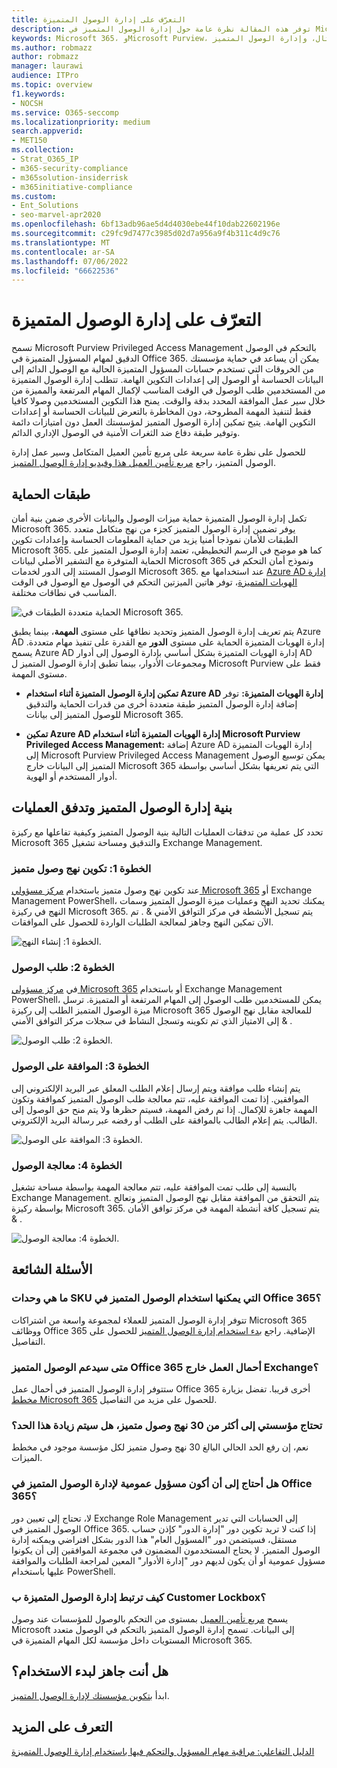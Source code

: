 ```yaml
---
title: التعرّف على إدارة الوصول المتميزة
description: توفر هذه المقالة نظرة عامة حول إدارة الوصول المتميز في Microsoft Purview، بما في ذلك الإجابات على الأسئلة المتداولة (الأسئلة المتداولة).
keywords: Microsoft 365، وMicrosoft Purview، والامتثال، وإدارة الوصول المتميز
ms.author: robmazz
author: robmazz
manager: laurawi
audience: ITPro
ms.topic: overview
f1.keywords:
- NOCSH
ms.service: O365-seccomp
ms.localizationpriority: medium
search.appverid:
- MET150
ms.collection:
- Strat_O365_IP
- m365-security-compliance
- m365solution-insiderrisk
- m365initiative-compliance
ms.custom:
- Ent_Solutions
- seo-marvel-apr2020
ms.openlocfilehash: 6bf13adb96ae5d4d4030ebe44f10dab22602196e
ms.sourcegitcommit: c29fc9d7477c3985d02d7a956a9f4b311c4d9c76
ms.translationtype: MT
ms.contentlocale: ar-SA
ms.lasthandoff: 07/06/2022
ms.locfileid: "66622536"
---
```

# <a name="learn-about-privileged-access-management"></a>التعرّف على إدارة الوصول المتميزة

تسمح Microsoft Purview Privileged Access Management بالتحكم في الوصول الدقيق لمهام المسؤول المتميزة في Office 365. يمكن أن يساعد في حماية مؤسستك من الخروقات التي تستخدم حسابات المسؤول المتميزة الحالية مع الوصول الدائم إلى البيانات الحساسة أو الوصول إلى إعدادات التكوين الهامة. تتطلب إدارة الوصول المتميزة من المستخدمين طلب الوصول في الوقت المناسب لإكمال المهام المرتفعة والمميزة من خلال سير عمل الموافقة المحدد بدقة والوقت. يمنح هذا التكوين المستخدمين وصولا كافيا فقط لتنفيذ المهمة المطروحة، دون المخاطرة بالتعرض للبيانات الحساسة أو إعدادات التكوين الهامة. يتيح تمكين إدارة الوصول المتميز لمؤسستك العمل دون امتيازات دائمة وتوفير طبقة دفاع ضد الثغرات الأمنية في الوصول الإداري الدائم.

للحصول على نظرة عامة سريعة على مربع تأمين العميل المتكامل وسير عمل إدارة الوصول المتميز، راجع [مربع تأمين العميل هذا وفيديو إدارة الوصول المتميز](https://go.microsoft.com/fwlink/?linkid=2066800).

## <a name="layers-of-protection"></a>طبقات الحماية

تكمل إدارة الوصول المتميزة حماية ميزات الوصول والبيانات الأخرى ضمن بنية أمان Microsoft 365. يوفر تضمين إدارة الوصول المتميز كجزء من نهج متكامل متعدد الطبقات للأمان نموذجا أمنيا يزيد من حماية المعلومات الحساسة وإعدادات تكوين Microsoft 365. كما هو موضح في الرسم التخطيطي، تعتمد إدارة الوصول المتميز على الحماية المتوفرة مع التشفير الأصلي لبيانات Microsoft 365 ونموذج أمان التحكم في الوصول المستند إلى الدور لخدمات Microsoft 365. عند استخدامها مع [Azure AD إدارة الهويات المتميزة](/azure/active-directory/active-directory-privileged-identity-management-configure)، توفر هاتين الميزتين التحكم في الوصول مع الوصول في الوقت المناسب في نطاقات مختلفة.

![الحماية متعددة الطبقات في Microsoft 365.](../media/pam-layered-protection.png)

يتم تعريف إدارة الوصول المتميز وتحديد نطاقها على مستوى **المهمة**، بينما يطبق Azure AD إدارة الهويات المتميزة الحماية على مستوى **الدور** مع القدرة على تنفيذ مهام متعددة. يسمح Azure AD إدارة الهويات المتميزة بشكل أساسي بإدارة الوصول إلى أدوار AD ومجموعات الأدوار، بينما تطبق إدارة الوصول المتميز ل Microsoft Purview فقط على مستوى المهمة.

- **تمكين إدارة الوصول المتميزة أثناء استخدام Azure AD إدارة الهويات المتميزة:** توفر إضافة إدارة الوصول المتميز طبقة متعددة أخرى من قدرات الحماية والتدقيق للوصول المتميز إلى بيانات Microsoft 365.

- **تمكين Azure AD إدارة الهويات المتميزة أثناء استخدام Microsoft Purview Privileged Access Management:** إضافة Azure AD إدارة الهويات المتميزة  إلى Microsoft Purview Privileged Access Management يمكن توسيع الوصول المتميز إلى البيانات خارج Microsoft 365 التي يتم تعريفها بشكل أساسي بواسطة أدوار المستخدم أو الهوية.  

## <a name="privileged-access-management-architecture-and-process-flow"></a>بنية إدارة الوصول المتميز وتدفق العمليات

تحدد كل عملية من تدفقات العمليات التالية بنية الوصول المتميز وكيفية تفاعلها مع ركيزة Microsoft 365 والتدقيق ومساحة تشغيل Exchange Management.

### <a name="step-1-configure-a-privileged-access-policy"></a>الخطوة 1: تكوين نهج وصول متميز

عند تكوين نهج وصول متميز باستخدام [مركز مسؤولي Microsoft 365](https://admin.microsoft.com) أو Exchange Management PowerShell، يمكنك تحديد النهج وعمليات ميزة الوصول المتميز وسمات النهج في ركيزة Microsoft 365. يتم تسجيل الأنشطة في مركز التوافق الأمني &amp; . تم الآن تمكين النهج وجاهز لمعالجة الطلبات الواردة للحصول على الموافقات.

![الخطوة 1: إنشاء النهج.](../media/pam-step1-policy-creation.jpg)

### <a name="step-2-access-request"></a>الخطوة 2: طلب الوصول

في [مركز مسؤولي Microsoft 365](https://admin.microsoft.com) أو باستخدام Exchange Management PowerShell، يمكن للمستخدمين طلب الوصول إلى المهام المرتفعة أو المتميزة. ترسل ميزة الوصول المتميز الطلب إلى ركيزة Microsoft 365 للمعالجة مقابل نهج الوصول إلى الامتياز الذي تم تكوينه وتسجل النشاط في سجلات مركز التوافق الأمني &amp; .

![الخطوة 2: طلب الوصول.](../media/pam-step2-access-request.jpg)

### <a name="step-3-access-approval"></a>الخطوة 3: الموافقة على الوصول

يتم إنشاء طلب موافقة ويتم إرسال إعلام الطلب المعلق عبر البريد الإلكتروني إلى الموافقين. إذا تمت الموافقة عليه، تتم معالجة طلب الوصول المتميز كموافقة وتكون المهمة جاهزة للإكمال. إذا تم رفض المهمة، فسيتم حظرها ولا يتم منح حق الوصول إلى الطالب. يتم إعلام الطالب بالموافقة على الطلب أو رفضه عبر رسالة البريد الإلكتروني.

![الخطوة 3: الموافقة على الوصول.](../media/pam-step3-access-approval.jpg)

### <a name="step-4-access-processing"></a>الخطوة 4: معالجة الوصول

بالنسبة إلى طلب تمت الموافقة عليه، تتم معالجة المهمة بواسطة مساحة تشغيل Exchange Management. يتم التحقق من الموافقة مقابل نهج الوصول المتميز وتعالج بواسطة ركيزة Microsoft 365. يتم تسجيل كافة أنشطة المهمة في مركز توافق الأمان &amp; .

![الخطوة 4: معالجة الوصول.](../media/pam-step4-access-processing.jpg)

## <a name="frequently-asked-questions"></a>الأسئلة الشائعة

### <a name="what-skus-can-use-privileged-access-in-office-365"></a>ما هي وحدات SKU التي يمكنها استخدام الوصول المتميز في Office 365؟

تتوفر إدارة الوصول المتميز للعملاء لمجموعة واسعة من اشتراكات Microsoft 365 ووظائف Office 365 الإضافية. راجع [بدء استخدام إدارة الوصول المتميز](privileged-access-management-configuration.md) للحصول على التفاصيل.

### <a name="when-will-privileged-access-support-office-365-workloads-beyond-exchange"></a>متى سيدعم الوصول المتميز Office 365 أحمال العمل خارج Exchange؟

ستتوفر إدارة الوصول المتميز في أحمال عمل Office 365 أخرى قريبا. تفضل بزيارة [مخطط Microsoft 365](https://www.microsoft.com/microsoft-365/roadmap) للحصول على مزيد من التفاصيل.

### <a name="my-organization-needs-more-than-30-privileged-access-policies-will-this-limit-be-increased"></a>تحتاج مؤسستي إلى أكثر من 30 نهج وصول متميز، هل سيتم زيادة هذا الحد؟

نعم، إن رفع الحد الحالي البالغ 30 نهج وصول متميز لكل مؤسسة موجود في مخطط الميزات.

### <a name="do-i-need-to-be-a-global-admin-to-manage-privileged-access-in-office-365"></a>هل أحتاج إلى أن أكون مسؤول عمومية لإدارة الوصول المتميز في Office 365؟

لا، تحتاج إلى تعيين دور Exchange Role Management إلى الحسابات التي تدير الوصول المتميز في Office 365. إذا كنت لا تريد تكوين دور "إدارة الدور" كإذن حساب مستقل، فسيتضمن دور "المسؤول العام" هذا الدور بشكل افتراضي ويمكنه إدارة الوصول المتميز. لا يحتاج المستخدمون المضمنون في مجموعة الموافقين إلى أن يكونوا مسؤول عمومية أو أن يكون لديهم دور "إدارة الأدوار" المعين لمراجعة الطلبات والموافقة عليها باستخدام PowerShell.

### <a name="how-is-privileged-access-management-related-to-customer-lockbox"></a>كيف ترتبط إدارة الوصول المتميزة ب Customer Lockbox؟

يسمح [مربع تأمين العميل](/office365/admin/manage/customer-lockbox-requests) بمستوى من التحكم بالوصول للمؤسسات عند وصول Microsoft إلى البيانات. تسمح إدارة الوصول المتميز بالتحكم في الوصول متعدد المستويات داخل مؤسسة لكل المهام المتميزة في Microsoft 365.

## <a name="ready-to-get-started"></a>هل أنت جاهز لبدء الاستخدام؟

ابدأ [بتكوين مؤسستك لإدارة الوصول المتميز](privileged-access-management-configuration.md).

## <a name="learn-more"></a>التعرف على المزيد

[الدليل التفاعلي: مراقبة مهام المسؤول والتحكم فيها باستخدام إدارة الوصول المتميزة](https://content.cloudguides.com/guides/Privileged%20Access%20Management)
